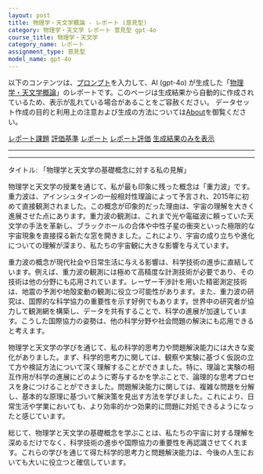 ```yaml
---
layout: post
title: 物理学・天文学概論 - レポート (意見型)
category: 物理学・天文学 レポート 意見型 gpt-4o
course_title: 物理学・天文学
category_name: レポート
assignment_type: 意見型
model_name: gpt-4o
---
```


以下のコンテンツは、[プロンプト](https://github.com/takedatoshiyuki/synthetic_assignments/tree/main/generated/物理学・天文学/gpt-4o/prompt_レポート-意見型.md)を入力して、AI (gpt-4o) が生成した「[物理学・天文学概論](/contents/物理学・天文学/)」のレポートです。このページは生成結果から自動的に作成されているため、表示が乱れている場合があることをご容赦ください。
データセット作成の目的と利用上の注意および生成の方法については[About](/About)を御覧ください。

[レポート課題](../レポート課題-意見型)
[評価基準](../評価基準-意見型)
[レポート](../レポート-意見型)
[レポート評価](../レポート評価-意見型)
[生成結果のみを表示](https://github.com/takedatoshiyuki/synthetic_assignments/tree/main/generated/物理学・天文学/gpt-4o/レポート-意見型.md)
  

***
***
  
タイトル: 「物理学と天文学の基礎概念に対する私の見解」

物理学と天文学の授業を通じて、私が最も印象に残った概念は「重力波」です。重力波は、アインシュタインの一般相対性理論によって予言され、2015年に初めて直接観測されました。この概念が印象的だった理由は、宇宙の理解を大きく進展させた点にあります。重力波の観測は、これまで光や電磁波に頼っていた天文学の手法を革新し、ブラックホールの合体や中性子星の衝突といった極限的な宇宙現象を直接探る新たな窓を開きました。これにより、宇宙の成り立ちや進化についての理解が深まり、私たちの宇宙観に大きな影響を与えています。

重力波の概念が現代社会や日常生活に与える影響は、科学技術の進歩に直結しています。例えば、重力波の観測には極めて高精度な計測技術が必要であり、その技術は他の分野にも応用されています。レーザー干渉計を用いた精密測定技術は、地震の予測や地殻変動の観測に役立つ可能性があります。また、重力波の研究は、国際的な科学協力の重要性を示す好例でもあります。世界中の研究者が協力して観測網を構築し、データを共有することで、科学の進展が加速しています。こうした国際協力の姿勢は、他の科学分野や社会問題の解決にも応用できると考えます。

物理学と天文学の学びを通じて、私の科学的思考力や問題解決能力には大きな変化がありました。まず、科学的思考力に関しては、観察や実験に基づく仮説の立て方や検証方法について深く理解することができました。特に、理論と実験の相互作用が科学の進展にどのように寄与するかを学ぶことで、論理的な思考プロセスを身につけることができました。問題解決能力に関しては、複雑な問題を分解し、基本的な原理に基づいて解決策を見出す方法を学びました。これにより、日常生活や学業においても、より効率的かつ効果的に問題に対処できるようになったと感じています。

総じて、物理学と天文学の基礎概念を学ぶことは、私たちの宇宙に対する理解を深めるだけでなく、科学技術の進歩や国際協力の重要性を再認識させてくれます。これらの学びを通じて得た科学的思考力と問題解決能力は、今後の人生においても大いに役立つと確信しています。
